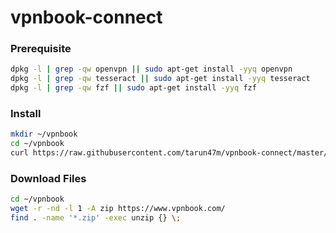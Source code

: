# vpnbook-connect

### Prerequisite
```sh
dpkg -l | grep -qw openvpn || sudo apt-get install -yyq openvpn
dpkg -l | grep -qw tesseract || sudo apt-get install -yyq tesseract
dpkg -l | grep -qw fzf || sudo apt-get install -yyq fzf
```
### Install
```sh
mkdir ~/vpnbook
cd ~/vpnbook
curl https://raw.githubusercontent.com/tarun47m/vpnbook-connect/master/vpnbook.sh -o vpnbook.sh
```
### Download Files
```sh
cd ~/vpnbook
wget -r -nd -l 1 -A zip https://www.vpnbook.com/
find . -name '*.zip' -exec unzip {} \;
```


